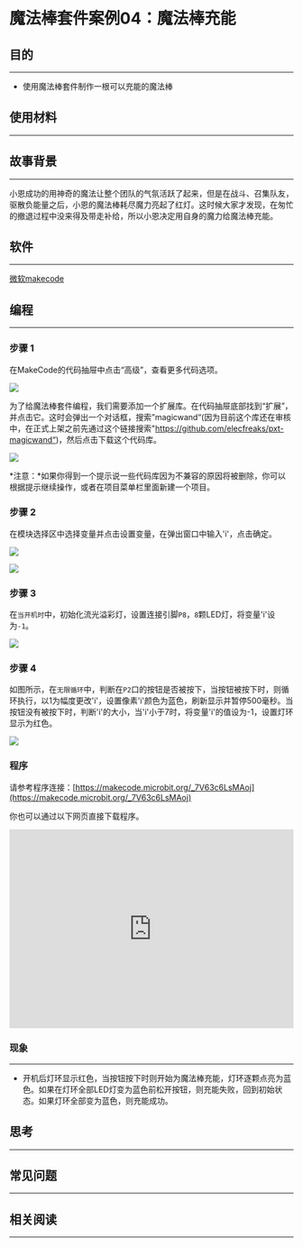 # 魔法棒套件案例04：魔法棒充能

## 目的
---

- 使用魔法棒套件制作一根可以充能的魔法棒

## 使用材料
---



## 故事背景
---
小恩成功的用神奇的魔法让整个团队的气氛活跃了起来，但是在战斗、召集队友，驱散负能量之后，小恩的魔法棒耗尽魔力亮起了红灯。这时候大家才发现，在匆忙的撤退过程中没来得及带走补给，所以小恩决定用自身的魔力给魔法棒充能。

## 软件
---

[微软makecode](https://makecode.microbit.org/#)

## 编程
---

### 步骤 1
在MakeCode的代码抽屉中点击“高级”，查看更多代码选项。

![](./images/magicwand_case_01_02.png)

为了给魔法棒套件编程，我们需要添加一个扩展库。在代码抽屉底部找到“扩展”，并点击它。这时会弹出一个对话框，搜索”magicwand“(因为目前这个库还在审核中，在正式上架之前先通过这个链接搜索"https://github.com/elecfreaks/pxt-magicwand“)，然后点击下载这个代码库。

![](./images/magicwand_case_01_03.png)

*注意：*如果你得到一个提示说一些代码库因为不兼容的原因将被删除，你可以根据提示继续操作，或者在项目菜单栏里面新建一个项目。
### 步骤 2
在模块选择区中选择变量并点击设置变量，在弹出窗口中输入'i'，点击确定。



![](./images/magicwand_case_03_04.png)


![](./images/magicwand_case_03_05.png)


### 步骤 3
在`当开机时`中，初始化流光溢彩灯，设置连接引脚`P8`，`8`颗LED灯，将变量'i'设为`-1`。

![](./images/magicwand_case_04_07.png)


### 步骤 4

如图所示，在`无限循环`中，判断在`P2`口的按钮是否被按下，当按钮被按下时，则循环执行，以1为幅度更改'i'，设置像素'i'颜色为蓝色，刷新显示并暂停500毫秒。当按钮没有被按下时，判断'i'的大小，当'i'小于7时，将变量'i'的值设为-1，设置灯环显示为红色。


![](./images/magicwand_case_04_08.png)

### 程序

请参考程序连接：[https://makecode.microbit.org/_7V63c6LsMAoj](https://makecode.microbit.org/_7V63c6LsMAoj)

你也可以通过以下网页直接下载程序。

<div style="position:relative;height:0;padding-bottom:70%;overflow:hidden;"><iframe style="position:absolute;top:0;left:0;width:100%;height:100%;" src="https://makecode.microbit.org/#pub:_7V63c6LsMAoj]" frameborder="0" sandbox="allow-popups allow-forms allow-scripts allow-same-origin"></iframe></div>  

### 现象
---
- 开机后灯环显示红色，当按钮按下时则开始为魔法棒充能，灯环逐颗点亮为蓝色。如果在灯环全部LED灯变为蓝色前松开按钮，则充能失败，回到初始状态。如果灯环全部变为蓝色，则充能成功。




## 思考
---

## 常见问题
---
## 相关阅读  
---
